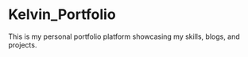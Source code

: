 # Kelvin_Portfolio
This is my personal portfolio platform showcasing my skills, blogs, and projects.
